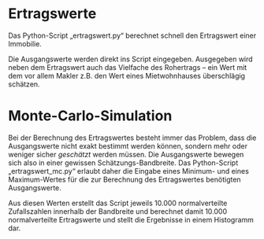 # Ertragswerte
Das Python-Script „ertragswert.py“ berechnet schnell den Ertragswert einer Immobilie.

Die Ausgangswerte werden direkt ins Script eingegeben.
Ausgegeben wird neben dem Ertragswert auch das Vielfache des Rohertrags – ein Wert mit dem vor allem Makler z.B. den Wert eines Mietwohnhauses überschlägig schätzen.
# Monte-Carlo-Simulation
Bei der Berechnung des Ertragswertes besteht immer das Problem, dass die Ausgangswerte nicht exakt bestimmt werden können, sondern mehr oder weniger sicher *geschätzt* werden müssen. Die Ausgangswerte bewegen sich also in einer gewissen Schätzungs-Bandbreite.
Das Python-Script „ertragswert_mc.py“ erlaubt daher die Eingabe eines Minimum- und eines Maximum-Wertes für die zur Berechnung des Ertragswertes benötigten Ausgangswerte.

Aus diesen Werten erstellt das Script jeweils 10.000 normalverteilte Zufallszahlen innerhalb der Bandbreite und berechnet damit 10.000 normalverteilte Ertragswerte und stellt die Ergebnisse in einem Histogramm dar.
